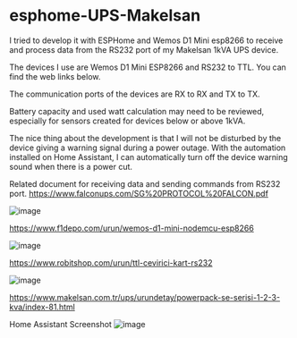 # esphome-UPS-Makelsan


I tried to develop it with ESPHome and Wemos D1 Mini esp8266 to receive and process data from the RS232 port of my Makelsan 1kVA UPS device.

The devices I use are Wemos D1 Mini ESP8266 and RS232 to TTL. You can find the web links below.

The communication ports of the devices are RX to RX and TX to TX.

Battery capacity and used watt calculation may need to be reviewed, especially for sensors created for devices below or above 1kVA.

The nice thing about the development is that I will not be disturbed by the device giving a warning signal during a power outage. With the automation installed on Home Assistant, I can automatically turn off the device warning sound when there is a power cut.

Related document for receiving data and sending commands from RS232 port.
https://www.falconups.com/SG%20PROTOCOL%20FALCON.pdf


![image](https://user-images.githubusercontent.com/82785819/158834470-7b54794a-73e4-481c-924c-823dd68380c9.png)

https://www.f1depo.com/urun/wemos-d1-mini-nodemcu-esp8266


![image](https://user-images.githubusercontent.com/82785819/158834589-b614445a-b160-43f8-a639-d6d99f7cadd5.png)

https://www.robitshop.com/urun/ttl-cevirici-kart-rs232


![image](https://user-images.githubusercontent.com/82785819/158834674-decd22b1-d0d6-4fc4-85a9-14d950cfdcee.png)

https://www.makelsan.com.tr/ups/urundetay/powerpack-se-serisi-1-2-3-kva/index-81.html


Home Assistant Screenshot
![image](https://user-images.githubusercontent.com/82785819/158834835-91da6223-0fa0-407b-b049-0f928ad0c43b.png)
